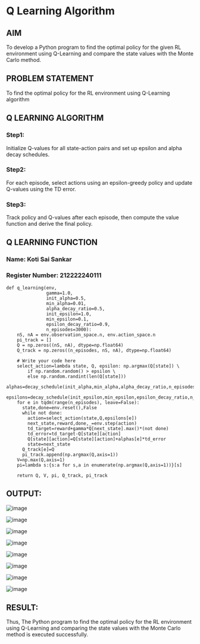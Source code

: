 # Q Learning Algorithm


## AIM
To develop a Python program to find the optimal policy for the given RL environment using Q-Learning and compare the state values with the Monte Carlo method.

## PROBLEM STATEMENT
To find the optimal policy for the RL environment using Q-Learning algorithm

## Q LEARNING ALGORITHM
### Step1:
Initialize Q-values for all state-action pairs and set up epsilon and alpha decay schedules.

### Step2:
For each episode, select actions using an epsilon-greedy policy and update Q-values using the TD error.

### Step3:
Track policy and Q-values after each episode, then compute the value function and derive the final policy.

## Q LEARNING FUNCTION
### Name: Koti Sai Sankar  
### Register Number: 212222240111
```
def q_learning(env,
               gamma=1.0,
               init_alpha=0.5,
               min_alpha=0.01,
               alpha_decay_ratio=0.5,
               init_epsilon=1.0,
               min_epsilon=0.1,
               epsilon_decay_ratio=0.9,
               n_episodes=3000):
    nS, nA = env.observation_space.n, env.action_space.n
    pi_track = []
    Q = np.zeros((nS, nA), dtype=np.float64)
    Q_track = np.zeros((n_episodes, nS, nA), dtype=np.float64)

    # Write your code here
    select_action=lambda state, Q, epsilon: np.argmax(Q[state]) \
        if np.random.random() > epsilon \
        else np.random.randint(len(Q[state]))
    alphas=decay_schedule(init_alpha,min_alpha,alpha_decay_ratio,n_episodes)
    epsilons=decay_schedule(init_epsilon,min_epsilon,epsilon_decay_ratio,n_episodes)
    for e in tqdm(range(n_episodes), leave=False):
      state,done=env.reset(),False
      while not done:
        action=select_action(state,Q,epsilons[e])
        next_state,reward,done,_=env.step(action)
        td_target=reward+gamma*Q[next_state].max()*(not done)
        td_error=td_target-Q[state][action]
        Q[state][action]=Q[state][action]+alphas[e]*td_error
        state=next_state
      Q_track[e]=Q
      pi_track.append(np.argmax(Q,axis=1))
    V=np.max(Q,axis=1)
    pi=lambda s:{s:a for s,a in enumerate(np.argmax(Q,axis=1))}[s]

    return Q, V, pi, Q_track, pi_track
```



## OUTPUT:

![image](https://github.com/user-attachments/assets/58ba17ce-f561-4a9d-a32b-f23f0a51c570)



![image](https://github.com/user-attachments/assets/d30f8ef4-cfc6-4f97-b030-96f84c4174a6)



![image](https://github.com/user-attachments/assets/c3243e90-ec65-4053-b5d7-1327671f2fc0)



![image](https://github.com/user-attachments/assets/14b2a9b3-b48d-46fd-8311-e0780239a399)



![image](https://github.com/user-attachments/assets/c2c51a6e-642e-485a-9b86-79e20fc231cb)



![image](https://github.com/user-attachments/assets/00a8a950-f6cd-4bde-b692-e04594a5a62f)



![image](https://github.com/user-attachments/assets/3be0a68a-6365-4666-bd90-9d18a23fe7bc)



![image](https://github.com/user-attachments/assets/16a324f3-c47d-4945-ab5e-53cc3e81170b)




## RESULT:

Thus, The Python program to find the optimal policy for the RL environment using Q-Learning and comparing the state values with the Monte Carlo method is executed successfully.
